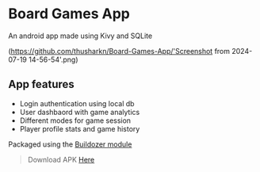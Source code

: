 # Board Games App
An android app made using Kivy and SQLite

(https://github.com/thusharkn/Board-Games-App/'Screenshot from 2024-07-19 14-56-54'.png)

## App features
- Login authentication using local db
- User dashbaord with game analytics
- Different modes for game session
- Player profile stats and game history


Packaged using the [Buildozer module](https://buildozer.readthedocs.io/en/latest/)


> Download APK [Here](https://drive.google.com/file/d/1VKOx3hGfA4U375VC4h93dJqGfhs89Evj/view?usp=drive_link)
